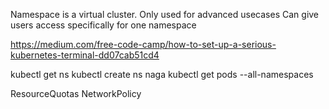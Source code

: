Namespace is a virtual cluster.
Only used for advanced usecases
Can give users access specifically for one namespace

https://medium.com/free-code-camp/how-to-set-up-a-serious-kubernetes-terminal-dd07cab51cd4

kubectl get ns
kubectl create ns naga
kubectl get pods --all-namespaces

ResourceQuotas
NetworkPolicy